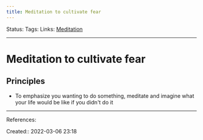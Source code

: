 ```yaml
---
title: Meditation to cultivate fear
---
```

Status: 
Tags: 
Links: [Meditation](out/meditation.md)
___

# Meditation to cultivate fear
## Principles
- To emphasize you wanting to do something, meditate and imagine what your life would be like if you didn't do it
___
References:

Created:: 2022-03-06 23:18
